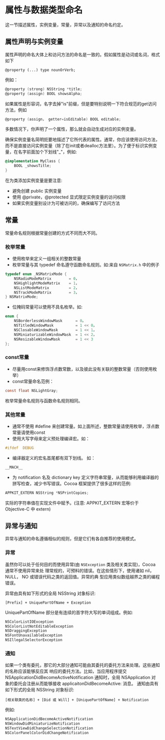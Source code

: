 # 属性与数据类型命名

这一节描述属性，实例变量，常量，异常以及通知的命名约定。

## 属性声明与实例变量

属性声明的命名大体上和访问方法的命名是一致的。假如属性是动词或名词，格式如下

```
@property (...) type nounOrVerb;
```

例如：

```objective-c
@property (strong) NSString *title;
@property (assign) BOOL showsAlpha;
```

如果属性是形容词，名字去掉"is"前缀，但是要特别说明一下符合规范的get访问方法，例如

```objective-c
@property (assign， getter=isEditable) BOOL editable;
```

多数情况下，你声明了一个属性，那么就会自动生成对应的实例变量。

确保实例变量名简明扼要地描述了它所代表的属性。通常，你应该使用访问方法，而不是直接访问实例变量（除了在init或者dealloc方法里）。为了便于标识实例变量，在名字前面加个下划线"_"，例如:

```objective-c
@implementation MyClass {
    BOOL _showsTitle;
}
```

在为类添加实例变量是要注意:

* 避免创建 public 实例变量
* 使用 @private，@protected 显式限定实例变量的访问权限
* 如果实例变量别设计为可被访问的，确保编写了访问方法

## 常量

常量命名规则根据常量创建的方式不同而大不同。

### 枚举常量

* 使用枚举来定义一组相关的整数常量
* 枚举常量与其 typedef 命名遵守函数命名规则。如:来自 `NSMatrix.h` 中的例子

```objective-c
typedef enum _NSMatrixMode {
    NSRadioModeMatrix        = 0，
    NSHighlightModeMatrix    = 1，
    NSListModeMatrix         = 2，
    NSTrackModeMatrix        = 3，
} NSMatrixMode;
```

* 位掩码常量可以使用不具名枚举。如:

```objective-c
enum {
    NSBorderlessWindowMask      = 0，
    NSTitledWindowMask          = 1 << 0，
    NSClosableWindowMask        = 1 << 1，
    NSMiniaturizableWindowMask  = 1 << 2，
    NSResizableWindowMask       = 1 << 3
};
```

### const常量

* 尽量用const来修饰浮点数常数，以及彼此没有关联的整数常量（否则使用枚举）
* const常量命名范例：

```objective-c
const float NSLightGray;
```

枚举常量命名规则与函数命名规则相同。

### 其他常量

* 通常不使用 #define 来创建常量。如上面所述，整数常量请使用枚举，浮点数常量请使用const
* 使用大写字母来定义预处理编译宏。如： 

```objective-c
#ifdef  DEBUG
```

* 编译器定义的宏名首尾都有双下划线。 如： 

```objective-c
__MACH__
```

* 为 notification 名及 dictionary key 定义字符串常量，从而能够利用编译器的拼写检查，减少书写错误。Cocoa 框架提供了很多这样的范例:

```objective-c
APPKIT_EXTERN NSString *NSPrintCopies;
```

实际的字符串值在实现文件中赋予。(注意: APPKIT_EXTERN 宏等价于 Objective-C 中 extern)

## 异常与通知

异常与通知的命名遵循相似的规则，但是它们有各自推荐的使用模式。

### 异常

虽然你可以处于任何目的而使用异常(由 `NSException` 类及相关类实现)，Cocoa 通常不使用异常来处 理常规的，可预料的错误。在这些情形下，使用诸如 nil， NULL， NO 或错误代码之类的返回值。异常的典 型应用类似数组越界之类的编程错误。

异常由具有如下形式的全局 NSString 对象标识:

```
[Prefix] + UniquePartOfName + Exception
```

UniquePartOfName 部分是有连续的首字符大写的单词组成。例如:

```objective-c
NSColorListIOException
NSColorListNotEditableException
NSDraggingException
NSFontUnavailableException
NSIllegalSelectorException
```

### 通知

如果一个类有委托，那它的大部分通知可能由其委托的委托方法来处理。这些通知的名称应该能够反应其 响应的委托方法。比如，当应用程序提交 NSApplicationDidBecomeActiveNotification 通知时，全局 NSApplication 对象的委托会注册从而能够接收 applicaitonDidBecomeActive: 消息。
通知由具有如下形式的全局 NSString 对象标识:

```
[相关联类的名称] + [Did 或 Will] + [UniquePartOfName] + Notification
```

例如:

```objective-c
NSApplicationDidBecomeActiveNotification
NSWindowDidMiniaturizeNotification
NSTextViewDidChangeSelectionNotification
NSColorPanelColorDidChangeNotification
```